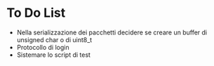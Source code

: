 # To Do List

* Nella serializzazione dei pacchetti decidere se creare un buffer di unsigned char o di uint8_t
* Protocollo di login
* Sistemare lo script di test